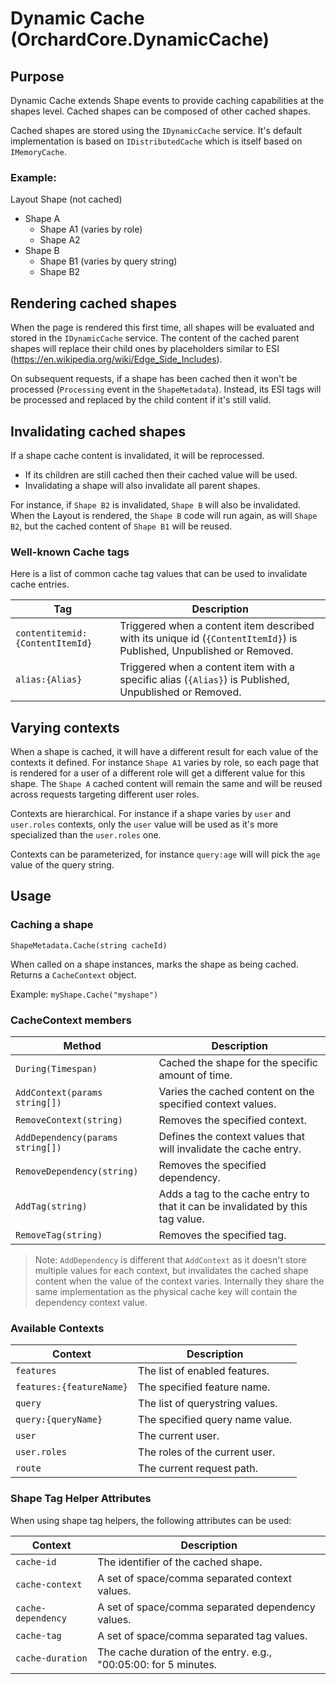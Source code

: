 # Dynamic Cache (OrchardCore.DynamicCache)

## Purpose

Dynamic Cache extends Shape events to provide caching capabilities at the shapes level. Cached shapes can be composed of 
other cached shapes.

Cached shapes are stored using the `IDynamicCache` service. It's default implementation is based on `IDistributedCache` which is 
itself based on `IMemoryCache`.

### Example:

Layout Shape (not cached)
- Shape A
  - Shape A1 (varies by role)
  - Shape A2
- Shape B
  - Shape B1 (varies by query string)
  - Shape B2

## Rendering cached shapes
When the page is rendered this first time, all shapes will be evaluated and stored in the `IDynamicCache` service. The content
of the cached parent shapes will replace their child ones by placeholders similar to ESI 
(https://en.wikipedia.org/wiki/Edge_Side_Includes). 

On subsequent requests, if a shape has been cached then it won't be processed (`Processing` event in
the `ShapeMetadata`). Instead, its ESI tags will be processed and replaced by the child content if it's still valid.

## Invalidating cached shapes
If a shape cache content is invalidated, it will be reprocessed. 
- If its children are still cached then their cached value will be used.
- Invalidating a shape will also invalidate all parent shapes.

For instance, if `Shape B2` is invalidated, `Shape B` will also be invalidated. When the Layout is rendered, the `Shape B` code will run 
again, as will `Shape B2`, but the cached content of `Shape B1` will be reused.

### Well-known Cache tags

Here is a list of common cache tag values that can be used to invalidate cache entries.

| Tag | Description |
| --------- | ----------- |
| `contentitemid:{ContentItemId}` | Triggered when a content item described with its unique id (`{ContentItemId}`) is Published, Unpublished or Removed. |
| `alias:{Alias}` | Triggered when a content item with a specific alias (`{Alias}`) is Published, Unpublished or Removed. |

## Varying contexts
When a shape is cached, it will have a different result for each value of the contexts it defined. For instance `Shape A1` varies
by role, so each page that is rendered for a user of a different role will get a different value for this shape. The `Shape A`
cached content will remain the same and will be reused across requests targeting different user roles.

Contexts are hierarchical. For instance if a shape varies by `user` and `user.roles` contexts, only the `user` value will be used
as it's more specialized than the `user.roles` one.

Contexts can be parameterized, for instance `query:age` will will pick the `age` value of the query string.

## Usage

### Caching a shape

`ShapeMetadata.Cache(string cacheId)`

When called on a shape instances, marks the shape as being cached. Returns a `CacheContext` object.

Example: `myShape.Cache("myshape")`

### CacheContext members

| Method | Description |
| --------- | ----------- |
| `During(Timespan)` | Cached the shape for the specific amount of time. |
| `AddContext(params string[])` | Varies the cached content on the specified context values. |
| `RemoveContext(string)` | Removes the specified context. |
| `AddDependency(params string[])` | Defines the context values that will invalidate the cache entry. |
| `RemoveDependency(string)` | Removes the specified dependency. |
| `AddTag(string)` | Adds a tag to the cache entry to that it can be invalidated by this tag value. |
| `RemoveTag(string)` | Removes the specified tag. |

> Note: `AddDependency` is different that `AddContext` as it doesn't store multiple values for each context, but invalidates
the cached shape content when the value of the context varies. Internally they share the same implementation as the physical
cache key will contain the dependency context value.

### Available Contexts

| Context | Description |
| --------- | ----------- |
| `features` | The list of enabled features. |
| `features:{featureName}` | The specified feature name. |
| `query` | The list of querystring values. |
| `query:{queryName}` | The specified query name value. |
| `user` | The current user. |
| `user.roles` | The roles of the current user. |
| `route` | The current request path. |

### Shape Tag Helper Attributes

When using shape tag helpers, the following attributes can be used:

| Context | Description |
| --------- | ----------- |
| `cache-id` | The identifier of the cached shape. |
| `cache-context` | A set of space/comma separated context values. |
| `cache-dependency` | A set of space/comma separated dependency values. |
| `cache-tag` | A set of space/comma separated tag values. |
| `cache-duration` | The cache duration of the entry. e.g., "00:05:00: for 5 minutes. |